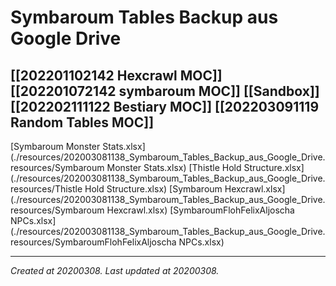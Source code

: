 # Symbaroum Tables Backup aus Google Drive
 [[202201102142 Hexcrawl MOC]] [[202201072142 symbaroum MOC]] [[Sandbox]] [[202202111122 Bestiary MOC]] [[202203091119 Random Tables MOC]] 
---



[Symbaroum Monster Stats.xlsx](./resources/202003081138_Symbaroum_Tables_Backup_aus_Google_Drive.resources/Symbaroum Monster Stats.xlsx)
[Thistle Hold Structure.xlsx](./resources/202003081138_Symbaroum_Tables_Backup_aus_Google_Drive.resources/Thistle Hold Structure.xlsx)
[Symbaroum Hexcrawl.xlsx](./resources/202003081138_Symbaroum_Tables_Backup_aus_Google_Drive.resources/Symbaroum Hexcrawl.xlsx)
[SymbaroumFlohFelixAljoscha NPCs.xlsx](./resources/202003081138_Symbaroum_Tables_Backup_aus_Google_Drive.resources/SymbaroumFlohFelixAljoscha NPCs.xlsx)

---

_Created at 20200308._
_Last updated at 20200308._



